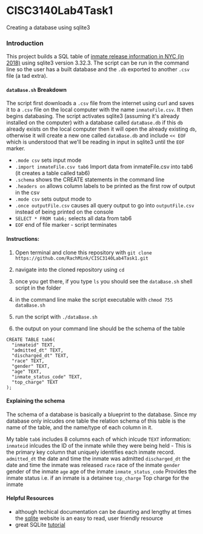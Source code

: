 # CISC3140Lab4Task1
Creating a database using sqlite3 

### Introduction

This project builds a SQL table of [inmate release information in NYC (in 2018)](https://data.cityofnewyork.us/Public-Safety/Inmate-Discharges/94ri-3ium) using sqlite3 version 3.32.3. The script can be run in the command line so the user has a built database 
and the `.db` exported to another `.csv` file (a tad extra).

#### `dataBase.sh` Breakdown

The script first downloads a `.csv` file from the internet using curl and saves it to a `.csv` file on the local computer with the name `inmateFile.csv`. It then begins databasing.
The script activates sqlite3 (assuming it's already installed on the computer) with a database called `dataBase.db` if this `db` already
exists on the local computer then it will open the already existing `db`, otherwise it will create a new one called `dataBase.db` and include `<< EOF` which is
understood that we'll be reading in input in sqlite3 until the `EOF` marker. 
- `.mode csv` sets input mode
- `.import inmateFile.csv tab6` Import data from inmateFile.csv into tab6 (it creates a table called tab6)
- `.schema` shows the CREATE statements in the command line
- `.headers on` allows column labels to be printed as the first row of output in the csv
- `.mode csv` sets output mode to 
- `.once outputFile.csv` causes all query output to go into `outputFile.csv` instead of being printed on the console
- `SELECT * FROM tab6;` selects all data from tab6 
- `EOF` end of file marker - script terminates 

#### Instructions: 

1) Open terminal and clone this repository with `git clone https://github.com/RachMink/CISC3140Lab4Task1.git`

2) navigate into the cloned repository using `cd`

2) once you get there, if you type `ls` you should see the `dataBase.sh` shell script in the folder

4) in the command line make the script executable with `chmod 755 dataBase.sh`
	
5) run the script with `./dataBase.sh`

6) the output on your command line should be the schema of the table
```
CREATE TABLE tab6( 
  "inmateid" TEXT, 
  "admitted_dt" TEXT, 
  "discharged_dt" TEXT, 
  "race" TEXT, 
  "gender" TEXT,
  "age" TEXT, 
  "inmate_status_code" TEXT, 
  "top_charge" TEXT 
);
```
#### Explaining the schema
The schema of a database is basically a blueprint to the database. Since my database only inlcudes one table the relation schema of this table is the name of the 
table, and the name/type of each column in it. 

My table `tab6` includes 8 columns each of which inlcude `TEXT` information: 
`inmateid` inlcudes the ID of the inmate while they were being held - This is the primary key column that uniquely identifies each inmate record.
`admitted_dt` the date and time the inmate was admitted
`discharged_dt` the date and time the inmate was released
`race` race of the inmate
`gender` gender of the inmate
`age` age of the inmate
`inmate_status_code` Provides the inmate status i.e. if an inmate is a detainee
`top_charge` Top charge for the inmate

#### Helpful Resources
- although techical documentation can be daunting and lengthy at times the [sqlite](https://www.sqlite.org/cli.html) website is an easy to read, user friendly resource
- great SQLite [tutorial](https://www.sqlitetutorial.net)
